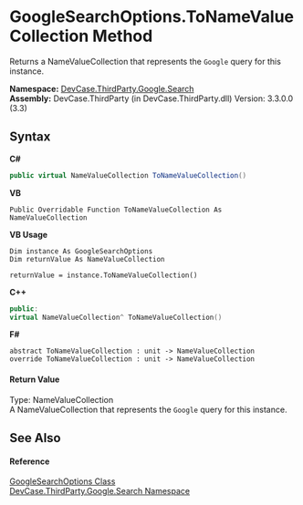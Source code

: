 # GoogleSearchOptions.ToNameValueCollection Method 
 

Returns a NameValueCollection that represents the `Google` query for this instance.

**Namespace:**&nbsp;<a href="N_DevCase_ThirdParty_Google_Search">DevCase.ThirdParty.Google.Search</a><br />**Assembly:**&nbsp;DevCase.ThirdParty (in DevCase.ThirdParty.dll) Version: 3.3.0.0 (3.3)

## Syntax

**C#**<br />
``` C#
public virtual NameValueCollection ToNameValueCollection()
```

**VB**<br />
``` VB
Public Overridable Function ToNameValueCollection As NameValueCollection
```

**VB Usage**<br />
``` VB Usage
Dim instance As GoogleSearchOptions
Dim returnValue As NameValueCollection

returnValue = instance.ToNameValueCollection()
```

**C++**<br />
``` C++
public:
virtual NameValueCollection^ ToNameValueCollection()
```

**F#**<br />
``` F#
abstract ToNameValueCollection : unit -> NameValueCollection 
override ToNameValueCollection : unit -> NameValueCollection 
```


#### Return Value
Type: NameValueCollection<br />A NameValueCollection that represents the `Google` query for this instance.

## See Also


#### Reference
<a href="T_DevCase_ThirdParty_Google_Search_GoogleSearchOptions">GoogleSearchOptions Class</a><br /><a href="N_DevCase_ThirdParty_Google_Search">DevCase.ThirdParty.Google.Search Namespace</a><br />